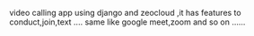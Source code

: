 video calling app using django and zeocloud ,it has features to conduct,join,text .... same like google meet,zoom and so on ...... 
